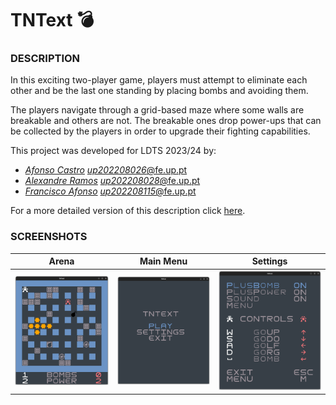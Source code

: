 # TNText 💣

### DESCRIPTION
In this exciting two-player game, players must attempt to eliminate each other and be the last one standing by placing bombs and avoiding them.

The players navigate through a grid-based maze where some walls are breakable and others are not. The breakable ones drop power-ups that can be collected by the players in order to upgrade their fighting capabilities.

This project was developed for LDTS 2023/24 by:
- [*Afonso Castro*](https://github.com/El-Castro) [*up202208026*@fe.up.pt](mailto:up202208026@fe.up.pt)
- [*Alexandre Ramos*](https://github.com/progr-amador) [*up202208028*@fe.up.pt](mailto:up202208028@fe.up.pt)
- [*Francisco Afonso*](https://github.com/franciscoafons04) [*up202208115*@fe.up.pt](mailto:up202208115@fe.up.pt)

For a more detailed version of this description click [here](./docs/README.md).

### SCREENSHOTS
|                  Arena                   |                Main Menu                 |                  Settings                   |
|:----------------------------------------:|:----------------------------------------:|:-------------------------------------------:|
| ![TNTextMapImage1](docs/images/EEAO.png) | ![TNTextMapImage1](docs/images/MENU.png) | ![TNTextMapImage1](docs/images/OPTIONS.png) |

